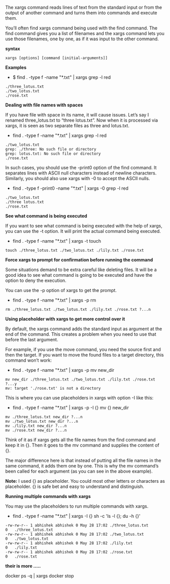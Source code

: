 The xargs command reads lines of text from the standard input or from the output of another command and turns them into commands and execute them.

You’ll often find xargs command being used with the find command. The find command gives you a list of filenames and the xargs command lets you use those filenames, one by one, as if it was input to the other command.

**syntax**
```
xargs [options] [command [initial-arguments]]
```

**Examples**
- $ find . -type f -name "*.txt" | xargs grep -l red
```
./three_lotus.txt
./two_lotus.txt
./rose.txt
```


**Dealing with file names with spaces**

If you have file with space in its name, it will cause issues. Let’s say I renamed three_lotus.txt to “three lotus.txt”. Now when it is processed via xargs, it is seen as two separate files as three and lotus.txt.

- find . -type f -name "*.txt" | xargs grep -l red
```
./two_lotus.txt
grep: ./three: No such file or directory
grep: lotus.txt: No such file or directory
./rose.txt
```
In such cases, you should use the -print0 option of the find command. It separates lines with ASCII null characters instead of newline characters. Similarly, you should also use xargs with -0 to accept the ASCII nulls.

- find . -type f -print0 -name "*.txt" | xargs -0 grep -l red
```
./two_lotus.txt
./three lotus.txt
./rose.txt
```

**See what command is being executed**

If you want to see what command is being executed with the help of xargs, you can use the -t option. It will print the actual command being executed.

- find . -type f -name "*.txt" | xargs -t touch
```
touch ./three_lotus.txt ./two_lotus.txt ./lily.txt ./rose.txt
```

**Force xargs to prompt for confirmation before running the command**

Some situations demand to be extra careful like deleting files. It will be a good idea to see what command is going to be executed and have the option to deny the execution.

You can use the -p option of xargs to get the prompt.

- find . -type f -name "*.txt" | xargs -p rm
```
rm ./three_lotus.txt ./two_lotus.txt ./lily.txt ./rose.txt ?...n
```

**Using placeholder with xargs to get more control over it**

By default, the xargs command adds the standard input as argument at the end of the command. This creates a problem when you need to use that before the last argument.

For example, if you use the move command, you need the source first and then the target. If you want to move the found files to a target directory, this command won’t work:

- find . -type f -name "*.txt" | xargs -p mv new_dir
```
mv new_dir ./three_lotus.txt ./two_lotus.txt ./lily.txt ./rose.txt ?...y
mv: target './rose.txt' is not a directory
```

This is where you can use placeholders in xargs with option -I like this:

- find . -type f -name "*.txt" | xargs -p -I {} mv {} new_dir
```
mv ./three_lotus.txt new_dir ?...n
mv ./two_lotus.txt new_dir ?...n
mv ./lily.txt new_dir ?...n
mv ./rose.txt new_dir ?...n
```

Think of it as if xargs gets all the file names from the find command and keep it in {}. Then it goes to the mv command and supplies the content of {}.

The major difference here is that instead of putting all the file names in the same command, it adds them one by one. This is why the mv command’s been called for each argument (as you can see in the above example).

**Note:** I used {} as placeholder. You could most other letters or characters as placeholder. {} is safe bet and easy to understand and distinguish.


**Running multiple commands with xargs**

You may use the placeholders to run multiple commands with xargs.

- find . -type f -name "*.txt" | xargs -I {} sh -c 'ls -l {}; du -h {}' 

```
-rw-rw-r-- 1 abhishek abhishek 0 May 28 17:02 ./three_lotus.txt
0	./three_lotus.txt
-rw-rw-r-- 1 abhishek abhishek 0 May 28 17:02 ./two_lotus.txt
0	./two_lotus.txt
-rw-rw-r-- 1 abhishek abhishek 0 May 28 17:02 ./lily.txt
0	./lily.txt
-rw-rw-r-- 1 abhishek abhishek 0 May 28 17:02 ./rose.txt
0	./rose.txt
```

**their is more .....**

docker ps -q | xargs docker stop
